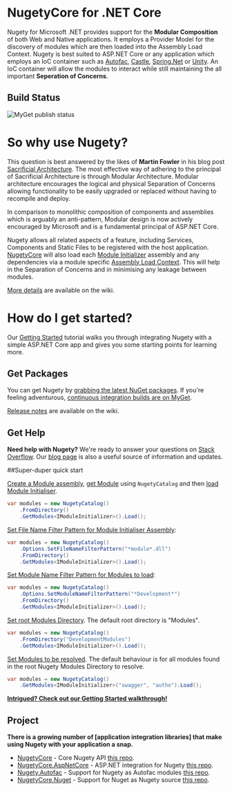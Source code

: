 # NugetyCore for .NET Core

Nugety for Microsoft .NET provides support for the **Modular Composition** of both Web and Native applications. It employs a Provider Model for the discovery of modules which are then loaded into the Assembly Load Context. Nugety is best suited to ASP.NET Core or any application which employs an IoC container such as [Autofac](https://autofac.org), [Castle](http://www.castleproject.org/container/index.html), [Spring.Net](http://www.springframework.net/) or [Unity](http://unity.codeplex.com/). An IoC container will allow the modules to interact while still maintaining the all important **Seperation of Concerns**.
 
## Build Status
![MyGet publish status](https://www.myget.org/BuildSource/Badge/nugety-core?identifier=efb2ee2e-aa1b-4b0d-9c06-fdb563344c6a)

# So why use Nugety?

This question is best answered by the likes of **Martin Fowler** in his blog post [Sacrificial Architecture](http://martinfowler.com/bliki/SacrificialArchitecture.html). The most effective way of adhering to the principal of Sacrificial Architecture is through Modular Architecture. Modular architecture encourages the logical and physical Separation of Concerns allowing functionality to be easily upgraded or replaced without having to recompile and deploy.

In comparison to monolithic composition of components and assemblies which is arguably an anti-pattern, Modular design is now actively encouraged by Microsoft and is a fundamental principal of ASP.NET Core. 

Nugety allows all related aspects of a feature, including Services, Components and Static Files to be registered with the host application. [NugetyCore](https://github.com/thinkabouthub/NugetyCore) will also load each [Module Initializer](https://github.com/thinkabouthub/Nugety/wiki/Module-Initializer) assembly and any dependencies via a module specific [Assembly Load Context](https://github.com/thinkabouthub/Nugety/wiki/Module-Initializer). This will help in the Separation of Concerns and in minimising any leakage between modules.

[More details](https://github.com/thinkabouthub/Nugety/wiki/Use-Cases) are available on the wiki.

# How do I get started?
Our [Getting Started](https://github.com/thinkabouthub/Nugety/wiki/getting-started/) tutorial walks you through integrating Nugety with a simple ASP.NET Core app and gives you some starting points for learning more.

## Get Packages

You can get Nugety by [grabbing the latest NuGet packages](https://www.myget.org/feed/nugety-core/package/nuget/NugetyCore). If you're feeling adventurous, [continuous integration builds are on MyGet](https://www.myget.org/gallery/nugety-core).

[Release notes](https://github.com/thinkabouthub/nugety/release-notes) are available on the wiki.

## Get Help

**Need help with Nugety?** We're ready to answer your questions on [Stack Overflow](http://stackoverflow.com/questions/tagged/nugety). Our [blog page](https://thinkabout.ghost.io/) is also a useful source of information and updates.

##Super-duper quick start

[Create a Module assembly](https://github.com/thinkabouthub/Nugety/wiki/create-module/), [get Module](https://github.com/thinkabouthub/Nugety/wiki/get-module/) using `NugetyCatalog` and then [load Module Initialiser](https://github.com/thinkabouthub/Nugety/wiki/load-module/).

```C#
var modules = new NugetyCatalog()
	.FromDirectory()
	.GetModules<IModuleInitializer>().Load();
```

[Set File Name Filter Pattern for Module Initialiser Assembly](https://github.com/thinkabouthub/Nugety/wiki/SetFileNameFilterPattern/):

```C#
var modules = new NugetyCatalog()
	.Options.SetFileNameFilterPattern("*module*.dll")
	.FromDirectory()
	.GetModules<IModuleInitializer>().Load();
```

[Set Module Name Filter Pattern for Modules to load](https://github.com/thinkabouthub/Nugety/wiki/SetModuleNameFilterPattern/):

```C#
var modules = new NugetyCatalog()
	.Options.SetModuleNameFilterPattern("*Development*")
	.FromDirectory()
	.GetModules<IModuleInitializer>().Load();
```

[Set root Modules Directory](https://github.com/thinkabouthub/Nugety/wiki/FromDirectory/). The default root directory is "Modules".

```C#
var modules = new NugetyCatalog()
	.FromDirectory("DevelopmentModules")
	.GetModules<IModuleInitializer>().Load();
```

[Set Modules to be resolved](https://github.com/thinkabouthub/Nugety/wiki/FromDirectory/). The default behaviour is for all modules found in the root Nugety Modules Directory to resolve.

```C#
var modules = new NugetyCatalog()
	.GetModules<IModuleInitializer>("swagger", "autho").Load();
```

**[Intrigued? Check out our Getting Started walkthrough!](https://github.com/thinkabouthub/Nugety/wiki/getting-started/)**

## Project

**There is a growing number of [application integration libraries] that make using Nugety with your application a snap.**

- [NugetyCore](https://www.myget.org/feed/nugety-core/package/nuget/NugetyCore) - Core Nugety API [this repo](https://github.com/thinkabouthub/NugetyCore).
- [NugetyCore.AspNetCore](https://www.myget.org/feed/nugety-core/package/nuget/NugetyCore.AspNetCore) - ASP.NET integration for Nugety [this repo](https://github.com/thinkabouthub/NugetyCore).
- [Nugety.Autofac](https://github.com/thinkabouthub/nugety) - Support for Nugety as Autofac modules [this repo](https://github.com/thinkabouthub/NugetyCore).
- [NugetyCore.Nuget](https://www.myget.org/feed/nugety-core/package/nuget/NugetyCore.Nuget) - Support for Nuget as Nugety source [this repo](https://github.com/thinkabouthub/NugetyCore).